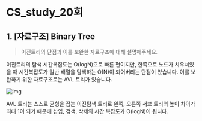 # CS_study_20회

## 1. [자료구조] Binary Tree

> 이진트리의 단점과 이를 보완한 자료구조에 대해 설명해주세요.

이진트리의 탐색 시간복잡도는 O(logN)으로 빠른 편이지만, 한쪽으로 노드가 치우쳐있을 때 시간복잡도가 일반 배열을 탐색하는 O(N)이 되어버리는 단점이 있습니다. 이를 보완하기 위한 자료구조로는 AVL 트리가 있습니다.

![img](https://blog.kakaocdn.net/dn/blxsRD/btq21CW9Fw3/WOk8F74J254K1pczckskEK/img.png)

AVL 트리는 스스로 균형을 잡는 이진탐색 트리로 왼쪽, 오른쪽 서브 트리의 높이 차이가 최대 1이 되기 때문에 삽입, 검색, 삭제의 시간 복잡도가 O(logN)이 됩니다.

